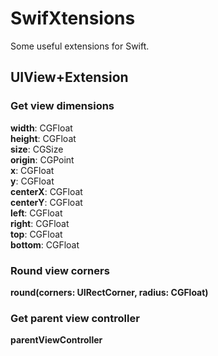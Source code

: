 # SwifXtensions

Some useful extensions for Swift.

## UIView+Extension

### Get view dimensions

**width**: CGFloat  
**height**: CGFloat   
**size**: CGSize  
**origin**: CGPoint  
**x**: CGFloat    
**y**: CGFloat  
**centerX**: CGFloat   
**centerY**: CGFloat    
**left**: CGFloat  
**right**: CGFloat  
**top**: CGFloat  
**bottom**: CGFloat   

### Round view corners
**round(corners: UIRectCorner, radius: CGFloat)**

### Get parent view controller
**parentViewController**



